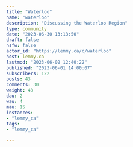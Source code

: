 ```yaml
---
title: "Waterloo" 
name: "waterloo"
description: "Discussing the Waterloo Region"
type: community
date: "2023-06-30 13:13:50"
draft: false
nsfw: false
actor_id: "https://lemmy.ca/c/waterloo"
host: lemmy.ca
lastmod: "2023-06-02 12:40:22"
published: "2023-06-01 14:00:07"
subscribers: 122
posts: 43
comments: 30
weight: 43
dau: 2
wau: 4
mau: 15
instances:
- "lemmy_ca"
tags: 
- "lemmy_ca"

---
```

